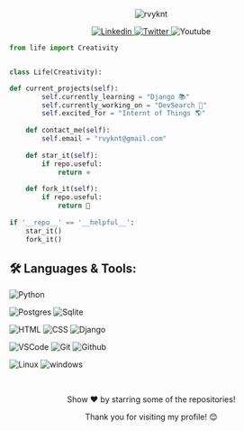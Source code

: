 <!-- <h1 align="center"><a href="https://codeperfectplus.github.io/">About Me</a></h1> -->

<p align="center">
    
<img src="https://komarev.com/ghpvc/?username=rvyknt&color=green" alt="rvyknt"/>
</p>

<!-- [![Ravi Kant](https://img.shields.io/badge/RAVI-KANT-<COLOR>.svg)](https://shields.io/) ![Profile Views](https://komarev.com/ghpvc/?username=rvyknt&color=green) -->

 


<!--Social Channel-->
<p align="center">
    <a href="https://www.linkedin.com/">
        <img src="https://img.shields.io/badge/linkedin%20-%230077B5.svg?&amp;style=for-the-badge&amp;logo=linkedin&amp;logoColor=white" alt="Linkedin">
    </a>
    <a href="https://twitter.com/Rvyknt">
        <img src="https://img.shields.io/badge/twitter%20-%230077B5.svg?&amp;style=for-the-badge&amp;logo=twitter&amp;logoColor=white" alt="Twitter">
    </a>
    <a>
        <img src="https://img.shields.io/badge/youtube-%23FF0000.svg?&amp;style=for-the-badge&amp;logo=youtube&amp;logoColor=white" alt="Youtube">
    </a>  
</p>

```python
from life import Creativity


class Life(Creativity):

def current_projects(self):
        self.currently_learning = "Django 📚"
        self.currently_working_on = "DevSearch 🌱"
        self.excited_for = "Internt of Things 🌎"
    
    def contact_me(self):
        self.email = "rvyknt@gmail.com"
        
    def star_it(self):
        if repo.useful:
            return ⭐
     
    def fork_it(self):
        if repo.useful:
            return 🍴
 
if '__repo__' == '__helpful__':
    star_it()
    fork_it()
```

## 🛠️ **Languages & Tools:**

<p>
<img src="https://img.shields.io/badge/python%20-%2314354C.svg?&amp;style=for-the-badge&amp;logo=python&amp;logoColor=white" alt="Python">
</p>
<p>
<img src="https://img.shields.io/badge/postgres-%23316192.svg?&amp;style=for-the-badge&amp;logo=postgresql&amp;logoColor=white" alt="Postgres">
<img src="https://img.shields.io/badge/sqlite-%2307405e.svg?&amp;style=for-the-badge&amp;logo=sqlite&amp;logoColor=white" alt="Sqlite">
</p>


<p>
    <img src="https://img.shields.io/badge/html%20-%23E34F26.svg?&amp;style=for-the-badge&amp;logo=html5&amp;logoColor=white" alt="HTML">
    <img src="https://img.shields.io/badge/css%20-%231572B6.svg?&amp;style=for-the-badge&amp;logo=css3&amp;logoColor=white" alt="CSS">
    <img src="https://img.shields.io/badge/django%20-%20092E20.svg?&amp;style=for-the-badge&amp;logo=django&amp;logoColor=white" alt="Django">
</p>
<p>
    <img src="https://img.shields.io/badge/-vscode-00a8e8?style=for-the-badge&amp;logo=visual-studio-code" alt="VSCode">
    <img src="https://img.shields.io/badge/git%20-%23F05033.svg?&amp;style=for-the-badge&amp;logo=git&amp;logoColor=white" alt="Git">
    <img src="https://img.shields.io/badge/github%20-%23121011.svg?&amp;style=for-the-badge&amp;logo=github&amp;logoColor=white" alt="Github">

</p>
<p>
    <img src="https://img.shields.io/badge/-linux-772953?style=for-the-badge&amp;logo=linux" alt="Linux">
    <img src="https://img.shields.io/badge/windows-0078D6?logo=windows&amp;logoColor=white&amp;style=for-the-badge" alt="windows">
</p>


<!-- <b>BIO</b><br>
 I'm a Python Engineer based in New Delhi, India.<br>
⚙️ I use daily: HTML, CSS, Javascript, Photoshop, Illustrator<br>
🌱 Learning all about Web Dev.<br>
🤔 I’m looking for help with building responsive websites.<br>
💬 Ping me about Development, Graphic Design, Branding.<br>
📫 How to reach me:rvyknt@gmail.com,&nbsp;[Twitter](https://twitter.com/rvyknt), [LinkedIn](https://www.linkedin.com/in/rvyknt/)

<br><br> -->

<!--
[![My GitHub Stats](https://github-readme-stats.vercel.app/api/?username=rvyknt&count_private=true&theme=tokyonight&showicons=true)]()
[![My GitHub Language Stats](https://github-readme-stats.vercel.app/api/top-langs/?username=dirambora&langs_count=5&theme=tokyonight)]()
-->

<!-- ![](https://github-readme-stats.vercel.app/api?username=rvyknt&theme=light&hide_border=false&include_all_commits=true&count_private=true)
![](https://github-readme-streak-stats.herokuapp.com/?user=rvyknt&theme=light&hide_border=false)<br/>
![](https://github-readme-stats.vercel.app/api/top-langs/?username=rvyknt&theme=light&hide_border=false&include_all_commits=true&count_private=true&layout=compact)
<br> -->



<br>
<p align="center">Show ❤️ by starring some of the repositories!</p>
<p align="center">Thank you for visiting my profile! 😊</p>
